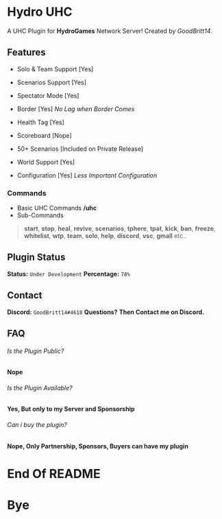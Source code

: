 # Hydro UHC
A UHC Plugin for __HydroGames__ Network Server!
Created by *GoodBritt14*.

## Features
- Solo & Team Support [Yes]
- Scenarios Support [Yes]
- Spectator Mode [Yes]
- Border [Yes]
*No Lag when Border Comes*

- Health Tag [Yes]
- Scoreboard [Nope]
- 50+ Scenarios [Included on Private Release]
- World Support [Yes]
- Configuration [Yes]
*Less Important Configuration*

### Commands
- Basic UHC Commands
**/uhc <sub> <value>**
- Sub-Commands
> **start**, **stop**, **heal**, **revive**,
> **scenarios**, **tphere**, **tpat**, **kick**,
> **ban**, **freeze**, **whitelist**, **wtp**,
> **team**, **solo**, **help**, **discord**,
> **vsc**, **gmall** etc..

## Plugin Status
**Status:** ``Under Development``
**Percentage:** ``78%``

## Contact
**Discord:** ``GoodBritt14#4618``
**Questions?**
**Then Contact me on Discord.**

## FAQ

###### Is the Plugin Public?
**Nope**

###### Is the Plugin Available?
**Yes, But only to my Server and Sponsorship**

###### Can i buy the plugin?
**Nope, Only Partnership, Sponsors, Buyers can have my plugin**


# End Of README
# Bye
